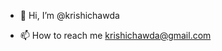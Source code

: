 - 👋 Hi, I’m @krishichawda

- 📫 How to reach me krishichawda@gmail.com

<!---
krishichawda/krishichawda is a ✨ special ✨ repository because its `README.md` (this file) appears on your GitHub profile.
You can click the Preview link to take a look at your changes.
--->
